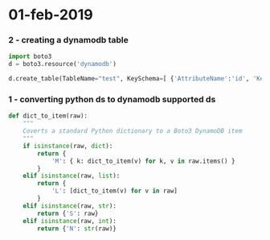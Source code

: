 # 01-feb-2019


### 2 - creating a dynamodb table

```python
import boto3
d = boto3.resource('dynamodb')

d.create_table(TableName="test", KeySchema=[ {'AttributeName':'id', 'KeyType' :'HASH'}], AttributeDefinitions= [ { 'AttributeType' :'N', 'AttributeName' : 'id'}], ProvisionedThroughput = { 'ReadCapacityUnits' : 1, 'WriteCapacityUnits':1})
```


### 1 - converting python ds to dynamodb supported ds

```python
def dict_to_item(raw):
    """
    Coverts a standard Python dictionary to a Boto3 DynamoDB item
    """
    if isinstance(raw, dict):
        return {
            'M': { k: dict_to_item(v) for k, v in raw.items() }
        }
    elif isinstance(raw, list):
        return {
            'L': [dict_to_item(v) for v in raw]
        }
    elif isinstance(raw, str):
        return {'S': raw}
    elif isinstance(raw, int):
        return {'N': str(raw)}

```
